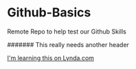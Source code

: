 # Github-Basics
Remote Repo to help test our Github Skills

####### This really needs another header

[I'm learning this on Lynda.com](http://www.lynda.com)

